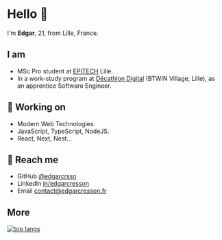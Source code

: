 # Hello 👋

I'm **Edgar**, 21, from Lille, France.

## I am
- MSc Pro student at [EPITECH](https://www.epitech.eu/fr/ecole-informatique-lille/) Lille.
- In a work-study program at [Décathlon Digital](https://digital.decathlon.net/) (BTWIN Village, Lille), as an apprentice Software Engineer.

## 🔭 Working on
- Modern Web Technologies.
- JavaScript, TypeScript, NodeJS.
- React, Next, Nest...

## 💬 Reach me
- GitHub [@edgarcrssn](https://github.com/edgarcrssn)
- LinkedIn [in/edgarcresson](https://www.linkedin.com/in/edgarcresson/)
- Email [contact@edgarcresson.fr](mailto:contact@edgarcresson.fr)

## More
[![top langs](https://github-readme-stats.vercel.app/api/top-langs/?username=edgarcrssn&layout=compact)](https://github.com/edgarcrssn)

<!-- [![github stats](https://github-readme-stats.vercel.app/api?username=edgarcrssn&show_icons=true)](https://github.com/edgarcrssn) -->
